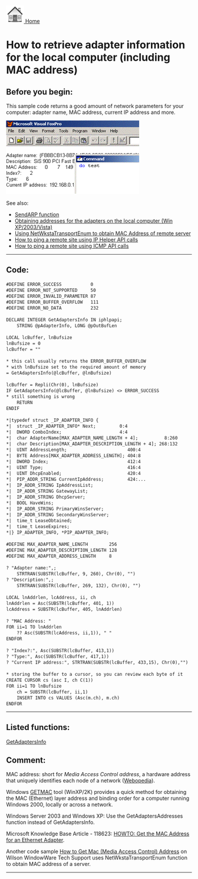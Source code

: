 [<img src="../images/home.png"> Home ](https://github.com/VFPX/Win32API)  

# How to retrieve adapter information for the local computer (including MAC address)

## Before you begin:
This sample code returns a good amount of network parameters for your computer: adapter name, MAC address, current IP address and more.  

![](../images/macaddr.gif)  

See also:

* [SendARP function](../libraries/iphlpapi/SendARP.md)  
* [Obtaining addresses for the adapters on the local computer (Win XP/2003/Vista)](sample_506.md)  
* [Using NetWkstaTransportEnum to obtain MAC Address of remote server](sample_435.md)  
* [How to ping a remote site using IP Helper API calls](sample_382.md)  
* [How to ping a remote site using ICMP API calls](sample_486.md)  

  
***  


## Code:
```foxpro  
#DEFINE ERROR_SUCCESS           0
#DEFINE ERROR_NOT_SUPPORTED     50
#DEFINE ERROR_INVALID_PARAMETER 87
#DEFINE ERROR_BUFFER_OVERFLOW   111
#DEFINE ERROR_NO_DATA           232

DECLARE INTEGER GetAdaptersInfo IN iphlpapi;
	STRING @pAdapterInfo, LONG @pOutBufLen

LOCAL lcBuffer, lnBufsize
lnBufsize = 0
lcBuffer = ""

* this call usually returns the ERROR_BUFFER_OVERFLOW
* with lnBufsize set to the required amount of memory
= GetAdaptersInfo(@lcBuffer, @lnBufsize)

lcBuffer = Repli(Chr(0), lnBufsize)
IF GetAdaptersInfo(@lcBuffer, @lnBufsize) <> ERROR_SUCCESS
* still something is wrong
	RETURN
ENDIF

*|typedef struct _IP_ADAPTER_INFO {
*|  struct _IP_ADAPTER_INFO* Next;         0:4
*|  DWORD ComboIndex;                      4:4
*|  char AdapterName[MAX_ADAPTER_NAME_LENGTH + 4];          8:260
*|  char Description[MAX_ADAPTER_DESCRIPTION_LENGTH + 4]; 268:132
*|  UINT AddressLength;                       400:4
*|  BYTE Address[MAX_ADAPTER_ADDRESS_LENGTH]; 404:8
*|  DWORD Index;                              412:4
*|  UINT Type;                                416:4
*|  UINT DhcpEnabled;                         420:4
*|  PIP_ADDR_STRING CurrentIpAddress;         424:...
*|  IP_ADDR_STRING IpAddressList;
*|  IP_ADDR_STRING GatewayList;
*|  IP_ADDR_STRING DhcpServer;
*|  BOOL HaveWins;
*|  IP_ADDR_STRING PrimaryWinsServer;
*|  IP_ADDR_STRING SecondaryWinsServer;
*|  time_t LeaseObtained;
*|  time_t LeaseExpires;
*|} IP_ADAPTER_INFO, *PIP_ADAPTER_INFO;

#DEFINE MAX_ADAPTER_NAME_LENGTH        256
#DEFINE MAX_ADAPTER_DESCRIPTION_LENGTH 128
#DEFINE MAX_ADAPTER_ADDRESS_LENGTH     8

? "Adapter name:",;
	STRTRAN(SUBSTR(lcBuffer, 9, 260), Chr(0), "")
? "Description:",;
	STRTRAN(SUBSTR(lcBuffer, 269, 132), Chr(0), "")

LOCAL lnAddrlen, lcAddress, ii, ch
lnAddrlen = Asc(SUBSTR(lcBuffer, 401, 1))
lcAddress = SUBSTR(lcBuffer, 405, lnAddrlen)

? "MAC Address: "
FOR ii=1 TO lnAddrlen
	?? Asc(SUBSTR(lcAddress, ii,1)), " "
ENDFOR

? "Index?:", Asc(SUBSTR(lcBuffer, 413,1))
? "Type:", Asc(SUBSTR(lcBuffer, 417,1))
? "Current IP address:", STRTRAN(SUBSTR(lcBuffer, 433,15), Chr(0),"")

* storing the buffer to a cursor, so you can review each byte of it
CREATE CURSOR cs (asc I, ch C(1))
FOR ii=1 TO lnBufsize
	ch = SUBSTR(lcBuffer, ii,1)
	INSERT INTO cs VALUES (Asc(m.ch), m.ch)
ENDFOR  
```  
***  


## Listed functions:
[GetAdaptersInfo](../libraries/iphlpapi/GetAdaptersInfo.md)  

## Comment:
MAC address: short for *Media Access Control address*, a hardware address that uniquely identifies each node of a network (<a href="http://www.webopedia.com/TERM/M/MAC_address.html">Webopedia</a>).  
  
Windows <a href="http://www.microsoft.com/windows2000/techinfo/reskit/tools/existing/getmac-o.asp">GETMAC</a> tool (WinXP/2K) provides a quick method for obtaining the MAC (Ethernet) layer address and binding order for a computer running Windows 2000, locally or across a network.  
  
Windows Server 2003 and Windows XP: Use the GetAdaptersAddresses function instead of GetAdaptersInfo.  
  
Microsoft Knowledge Base Article - 118623: <a href="http://support.microsoft.com/default.aspx?scid=kb;en-us;118623">HOWTO: Get the MAC Address for an Ethernet Adapter</a>.  
  
Another code sample <a href="http://techsupt.windowware.com/TS/T000001013F7.html">How to Get Mac (Media Access Control) Address</a> on Wilson WindowWare Tech Support uses NetWkstaTransportEnum function to obtain MAC address of a server.  
  
  
***  

